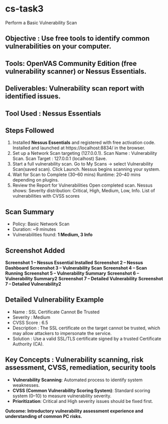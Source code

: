 # cs-task3
Perform a Basic Vulnerability Scan


## Objective : Use free tools to identify common vulnerabilities on your computer.
## Tools: OpenVAS Community Edition (free vulnerability scanner) or Nessus Essentials.
## Deliverables: Vulnerability scan report with identified issues.


## Tool Used : Nessus Essentials


## Steps Followed
1. Installed **Nessus Essentials** and registered with free activation code. Installed and launched at https://localhost:8834/ in the browser.
2. Set up a Network Scan targeting (127.0.0.1).
   Scan Name : Vulnerability Scan.
   Scan Target : 127.0.0.1 (localhost)
   Save.
3. Start a full vulnerability scan.
   Go to My Scans -> select Vulnerability Scan(saved scan).
   Click Launch.
   Nessus begins scanning your system.
4. Wait for Scan to Complete (30–60 mins)
   Runtime: 20–40 mins depending on plugins.  
5. Review the Report for Vulnerabilities
   Open completed scan.
   Nessus shows:
   Severity distribution: Critical, High, Medium, Low, Info.
   List of vulnerabilities with CVSS scores 


## Scan Summary
- Policy: Basic Network Scan  
- Duration: ~9 minutes  
- Vulnerabilities found: **1 Medium, 3 Info**

  
## Screenshot Added
**Screenshot 1 – Nessus Essential Installed** 
**Screenshot 2 – Nessus Dashboard** 
**Screenshot 3 – Vulnerability Scan** 
**Screenshot 4 – Scan Running** 
**Screenshot 5 – Vulnerability Summary** 
**Screenshot 6 – Vulnerability Summary2**
**Screenshot 7 – Detailed Vulnerability**
**Screenshot 7 – Detailed Vulnerability2**


## Detailed Vulnerability Example
- Name : SSL Certificate Cannot Be Trusted  
- Severity : Medium  
- CVSS Score : 6.5  
- Description : The SSL certificate on the target cannot be trusted, which may allow attackers to impersonate the service.  
- Solution : Use a valid SSL/TLS certificate signed by a trusted Certificate Authority (CA).  


## Key Concepts :  Vulnerability scanning, risk assessment, CVSS, remediation, security tools
- **Vulnerability Scanning**: Automated process to identify system weaknesses.  
- **CVSS (Common Vulnerability Scoring System)**: Standard scoring system (0–10) to measure vulnerability severity.    
- **Prioritization**: Critical and High severity issues should be fixed first.  


**Outcome: Introductory vulnerability assessment experience and understanding of common PC risks.**


